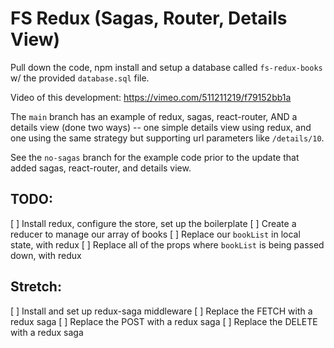 # FS Redux (Sagas, Router, Details View)

Pull down the code, npm install and setup a database called `fs-redux-books` w/ the provided `database.sql` file. 

Video of this development:
https://vimeo.com/511211219/f79152bb1a

The `main` branch has an example of redux, sagas, react-router, AND a details view (done two ways) -- one simple details view using redux, and one using the same strategy but supporting url parameters like `/details/10`.

See the `no-sagas` branch for the example code prior to the update that added sagas, react-router, and details view.

## TODO:
[ ] Install redux, configure the store, set up the boilerplate
[ ] Create a reducer to manage our array of books
[ ] Replace our `bookList` in local state, with redux
[ ] Replace all of the props where `bookList` is being passed down, with redux

## Stretch:
[ ] Install and set up redux-saga middleware
[ ] Replace the FETCH with a redux saga
[ ] Replace the POST with a redux saga
[ ] Replace the DELETE with a redux saga
